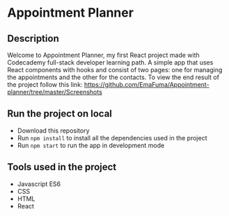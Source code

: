 # Appointment Planner

## Description

Welcome to Appointment Planner, my first React project made with Codecademy full-stack developer learning path.
A simple app that uses React components with hooks and consist of two pages: one for managing the appointments and the other for the contacts.
To view the end result of the project follow this link: https://github.com/EmaFuma/Appointment-planner/tree/master/Screenshots

## Run the project on local

- Download this repository
- Run `npm install` to install all the dependencies used in the project
- Run `npm start` to run the app in development mode

## Tools used in the project

- Javascript ES6
- CSS
- HTML
- React

